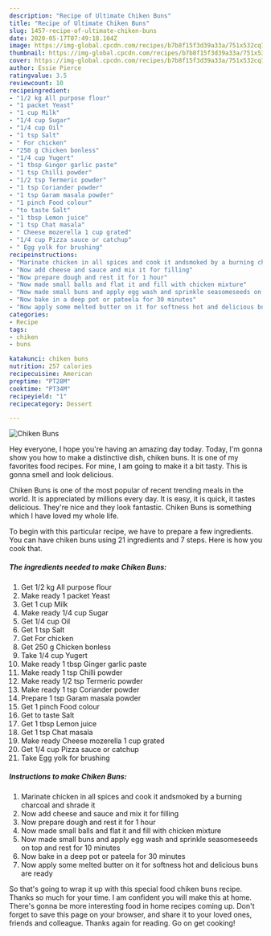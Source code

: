 ```yaml
---
description: "Recipe of Ultimate Chiken Buns"
title: "Recipe of Ultimate Chiken Buns"
slug: 1457-recipe-of-ultimate-chiken-buns
date: 2020-05-17T07:49:18.104Z
image: https://img-global.cpcdn.com/recipes/b7b8f15f3d39a33a/751x532cq70/chiken-buns-recipe-main-photo.jpg
thumbnail: https://img-global.cpcdn.com/recipes/b7b8f15f3d39a33a/751x532cq70/chiken-buns-recipe-main-photo.jpg
cover: https://img-global.cpcdn.com/recipes/b7b8f15f3d39a33a/751x532cq70/chiken-buns-recipe-main-photo.jpg
author: Essie Pierce
ratingvalue: 3.5
reviewcount: 10
recipeingredient:
- "1/2 kg All purpose flour"
- "1 packet Yeast"
- "1 cup Milk"
- "1/4 cup Sugar"
- "1/4 cup Oil"
- "1 tsp Salt"
- " For chicken"
- "250 g Chicken bonless"
- "1/4 cup Yugert"
- "1 tbsp Ginger garlic paste"
- "1 tsp Chilli powder"
- "1/2 tsp Termeric powder"
- "1 tsp Coriander powder"
- "1 tsp Garam masala powder"
- "1 pinch Food colour"
- "to taste Salt"
- "1 tbsp Lemon juice"
- "1 tsp Chat masala"
- " Cheese mozerella 1 cup grated"
- "1/4 cup Pizza sauce or catchup"
- " Egg yolk for brushing"
recipeinstructions:
- "Marinate chicken in all spices and cook it andsmoked by a burning charcoal and shrade it"
- "Now add cheese and sauce and mix it for filling"
- "Now prepare dough and rest it for 1 hour"
- "Now made small balls and flat it and fill with chicken mixture"
- "Now made small buns and apply egg wash and sprinkle seasomeseeds on top and rest for 10 minutes"
- "Now bake in a deep pot or pateela for 30 minutes"
- "Now apply some melted butter on it for softness hot and delicious buns are ready"
categories:
- Recipe
tags:
- chiken
- buns

katakunci: chiken buns 
nutrition: 257 calories
recipecuisine: American
preptime: "PT28M"
cooktime: "PT34M"
recipeyield: "1"
recipecategory: Dessert

---
```



![Chiken Buns](https://img-global.cpcdn.com/recipes/b7b8f15f3d39a33a/751x532cq70/chiken-buns-recipe-main-photo.jpg)

Hey everyone, I hope you're having an amazing day today. Today, I'm gonna show you how to make a distinctive dish, chiken buns. It is one of my favorites food recipes. For mine, I am going to make it a bit tasty. This is gonna smell and look delicious.



Chiken Buns is one of the most popular of recent trending meals in the world. It is appreciated by millions every day. It is easy, it is quick, it tastes delicious. They're nice and they look fantastic. Chiken Buns is something which I have loved my whole life.


To begin with this particular recipe, we have to prepare a few ingredients. You can have chiken buns using 21 ingredients and 7 steps. Here is how you cook that.

<!--inarticleads1-->

##### The ingredients needed to make Chiken Buns:

1. Get 1/2 kg All purpose flour
1. Make ready 1 packet Yeast
1. Get 1 cup Milk
1. Make ready 1/4 cup Sugar
1. Get 1/4 cup Oil
1. Get 1 tsp Salt
1. Get  For chicken
1. Get 250 g Chicken bonless
1. Take 1/4 cup Yugert
1. Make ready 1 tbsp Ginger garlic paste
1. Make ready 1 tsp Chilli powder
1. Make ready 1/2 tsp Termeric powder
1. Make ready 1 tsp Coriander powder
1. Prepare 1 tsp Garam masala powder
1. Get 1 pinch Food colour
1. Get to taste Salt
1. Get 1 tbsp Lemon juice
1. Get 1 tsp Chat masala
1. Make ready  Cheese mozerella 1 cup grated
1. Get 1/4 cup Pizza sauce or catchup
1. Take  Egg yolk for brushing




<!--inarticleads2-->

##### Instructions to make Chiken Buns:

1. Marinate chicken in all spices and cook it andsmoked by a burning charcoal and shrade it
1. Now add cheese and sauce and mix it for filling
1. Now prepare dough and rest it for 1 hour
1. Now made small balls and flat it and fill with chicken mixture
1. Now made small buns and apply egg wash and sprinkle seasomeseeds on top and rest for 10 minutes
1. Now bake in a deep pot or pateela for 30 minutes
1. Now apply some melted butter on it for softness hot and delicious buns are ready




So that's going to wrap it up with this special food chiken buns recipe. Thanks so much for your time. I am confident you will make this at home. There's gonna be more interesting food in home recipes coming up. Don't forget to save this page on your browser, and share it to your loved ones, friends and colleague. Thanks again for reading. Go on get cooking!
